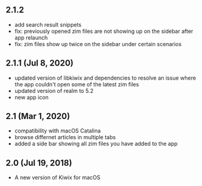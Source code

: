 ## 2.1.2

- add search result snippets
- fix: previously opened zim files are not showing up on the sidebar after app relaunch
- fix: zim files show up twice on the sidebar under certain scenarios

## 2.1.1 (Jul 8, 2020)

- updated version of libkiwix and dependencies to resolve an issue where the app couldn't open some of the latest zim files
- updated version of realm to 5.2
- new app icon

## 2.1 (Mar 1, 2020)

- compatibility with macOS Catalina
- browse differnet articles in multiple tabs
- added a side bar showing all zim files you have added to the app


## 2.0 (Jul 19, 2018)

- A new version of Kiwix for macOS
